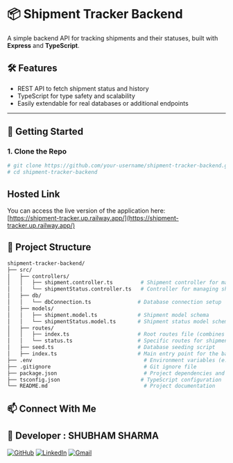 # 📦 Shipment Tracker Backend

A simple backend API for tracking shipments and their statuses, built with **Express** and **TypeScript**.

## 🛠️ Features

- REST API to fetch shipment status and history
- TypeScript for type safety and scalability
- Easily extendable for real databases or additional endpoints

---

## 🚀 Getting Started

### 1. Clone the Repo

```bash
# git clone https://github.com/your-username/shipment-tracker-backend.git
# cd shipment-tracker-backend
```
## Hosted Link

You can access the live version of the application here:  
[https://shipment-tracker.up.railway.app/](https://shipment-tracker.up.railway.app/)
## 📂 Project Structure
```bash
shipment-tracker-backend/
├── src/
│   ├── controllers/
│   │   ├── shipment.controller.ts         # Shipment controller for managing shipments
│   │   └── shipmentStatus.controller.ts   # Controller for managing shipment statuses
│   ├── db/
│   │   └── dbConnection.ts               # Database connection setup
│   ├── models/
│   │   ├── shipment.model.ts             # Shipment model schema
│   │   └── shipmentStatus.model.ts       # Shipment status model schema
│   ├── routes/
│   │   ├── index.ts                      # Root routes file (combines all routes)
│   │   └── status.ts                     # Specific routes for shipment status operations
│   ├── seed.ts                           # Database seeding script
│   ├── index.ts                          # Main entry point for the backend server
├── .env                                    # Environment variables (e.g., DB credentials)
├── .gitignore                              # Git ignore file
├── package.json                            # Project dependencies and scripts
├── tsconfig.json                          # TypeScript configuration
└── README.md                               # Project documentation

```


## 📫 Connect With Me
 ## 👤 Developer : SHUBHAM SHARMA
 
[![GitHub](https://img.shields.io/badge/GitHub-181717?style=for-the-badge&logo=github&logoColor=white)](https://github.com/Shubhamsharma2002)  [![LinkedIn](https://img.shields.io/badge/LinkedIn-0A66C2?style=for-the-badge&logo=linkedin&logoColor=white)](https://www.linkedin.com/in/shubhamsharma2026/)   [![Gmail](https://img.shields.io/badge/Gmail-D14836?style=for-the-badge&logo=gmail&logoColor=white)](mailto:shubhamjii2002@gmail.com)
